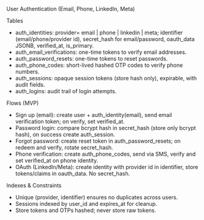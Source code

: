 User Authentication (Email, Phone, LinkedIn, Meta)

Tables
- auth_identities: provider= email | phone | linkedin | meta; identifier (email/phone/provider id), secret_hash for email/password, oauth_data JSONB, verified_at, is_primary.
- auth_email_verifications: one-time tokens to verify email addresses.
- auth_password_resets: one-time tokens to reset passwords.
- auth_phone_codes: short-lived hashed OTP codes to verify phone numbers.
- auth_sessions: opaque session tokens (store hash only), expirable, with audit fields.
- auth_logins: audit trail of login attempts.

Flows (MVP)
- Sign up (email): create user + auth_identity(email), send email verification token; on verify, set verified_at.
- Password login: compare bcrypt hash in secret_hash (store only bcrypt hash), on success create auth_session.
- Forgot password: create reset token in auth_password_resets; on redeem and verify, rotate secret_hash.
- Phone verification: create auth_phone_codes, send via SMS, verify and set verified_at on phone identity.
- OAuth (LinkedIn/Meta): create identity with provider id in identifier, store tokens/claims in oauth_data. No secret_hash.

Indexes & Constraints
- Unique (provider, identifier) ensures no duplicates across users.
- Sessions indexed by user_id and expires_at for cleanup.
- Store tokens and OTPs hashed; never store raw tokens.

